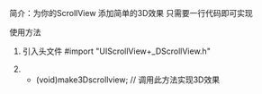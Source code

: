简介：为你的ScrollView 添加简单的3D效果 只需要一行代码即可实现


使用方法
1.  引入头文件 #import "UIScrollView+_DScrollView.h"

2.   - (void)make3Dscrollview; // 调用此方法实现3D效果



